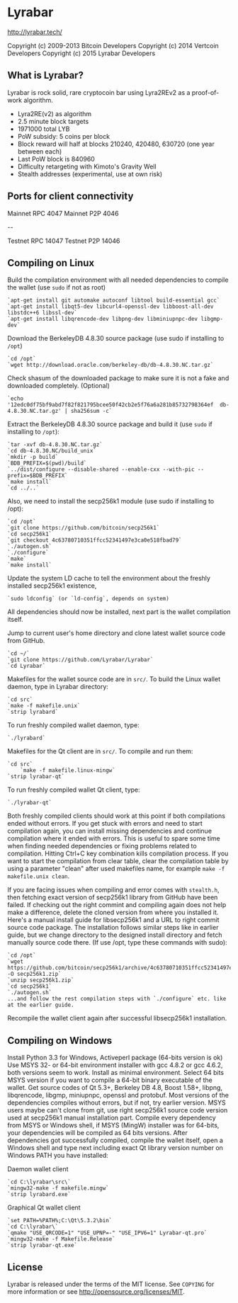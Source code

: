 Lyrabar
=======

http://lyrabar.tech/

Copyright (c) 2009-2013 Bitcoin Developers
Copyright (c) 2014 Vertcoin Developers
Copyright (c) 2015 Lyrabar Developers

What is Lyrabar?
----------------

Lyrabar is rock solid, rare cryptocoin bar using Lyra2REv2 as a proof-of-work algorithm.

 - Lyra2RE(v2) as algorithm
 - 2.5 minute block targets
 - 1971000 total LYB
 - PoW subsidy: 5 coins per block
 - Block reward will half at blocks 210240, 420480, 630720 (one year between each)
 - Last PoW block is 840960
 - Difficulty retargeting with Kimoto's Gravity Well
 - Stealth addresses (experimental, use at own risk)


Ports for client connectivity
-----------------------------
 
Mainnet RPC 4047
Mainnet P2P 4046

--

Testnet RPC 14047
Testnet P2P 14046


Compiling on Linux
------------------

Build the compilation environment with all needed dependencies to compile the wallet (use `sudo` if not as root)

	`apt-get install git automake autoconf libtool build-essential gcc`
	`apt-get install libqt5-dev libcurl4-openssl-dev libboost-all-dev libstdc++6 libssl-dev`
	`apt-get install libqrencode-dev libpng-dev libminiupnpc-dev libgmp-dev`
	
Download the BerkeleyDB 4.8.30 source package (use sudo if installing to `/opt`)

	`cd /opt`
	`wget http://download.oracle.com/berkeley-db/db-4.8.30.NC.tar.gz`

Check shasum of the downloaded package to make sure it is not a fake and downloaded completely. (Optional)

	`echo '12edc0df75bf9abd7f82f821795bcee50f42cb2e5f76a6a281b85732798364ef  db-4.8.30.NC.tar.gz' | sha256sum -c`

Extract the BerkeleyDB 4.8.30 source package and build it (use `sudo` if installing to `/opt`):

	`tar -xvf db-4.8.30.NC.tar.gz`
	`cd db-4.8.30.NC/build_unix`
	`mkdir -p build`
	`BDB_PREFIX=$(pwd)/build`
	`../dist/configure --disable-shared --enable-cxx --with-pic --prefix=$BDB_PREFIX`
	`make install`
	`cd ../..`

Also, we need to install the secp256k1 module (use sudo if installing to /opt):
	
	`cd /opt`
	`git clone https://github.com/bitcoin/secp256k1`
	`cd secp256k1`
	`git checkout 4c63780710351ffcc52341497e3ca0e518fbad79`
	`./autogen.sh`
	`./configure`
	`make`
	`make install`

Update the system LD cache to tell the environment about the freshly installed secp256k1 existence,

	`sudo ldconfig` (or `ld-config`, depends on system)

All dependencies should now be installed, next part is the wallet compilation itself.

Jump to current user's home directory and clone latest wallet source code from GitHub.

	`cd ~/`
	`git clone https://github.com/Lyrabar/Lyrabar`
	`cd Lyrabar`

Makefiles for the wallet source code are in `src/`. To build the Linux wallet daemon, type in Lyrabar directory:

	`cd src`
	`make -f makefile.unix`
	`strip lyrabard`
	
To run freshly compiled wallet daemon, type:
	
	`./lyrabard`

Makefiles for the Qt client are in `src/`. To compile and run them:

	`cd src`
    	`make -f makefile.linux-mingw`
	`strip lyrabar-qt`
	
To run freshly compiled wallet Qt client, type:
	
	`./lyrabar-qt`

Both freshly compiled clients should work at this point if both compilations ended without errors.
If you get stuck with errors and need to start compilation again, you can install missing dependencies and continue compilation where it ended with errors. This is useful to spare some time when finding needed dependencies or fixing problems related to compilation. Hitting Ctrl+C key combination kills compilation process. If you want to start the compilation from clear table, clear the compilation table by using a parameter "clean" after used makefiles name, for example `make -f makefile.unix clean`.

If you are facing issues when compiling and error comes with `stealth.h`, then fetching exact version of secp256k1 library from GitHub have been failed. If checking out the right commint and compiling again does not help make a difference, delete the cloned version from where you installed it. Here's a manual install guide for libsecp256k1 and a URL to right commit source code package. The installation follows similar steps like in earlier guide, but we change directory to the designed install directory and fetch manually source code there. (If use /opt, type these commands with sudo):

	`cd /opt`
	`wget https://github.com/bitcoin/secp256k1/archive/4c63780710351ffcc52341497e3ca0e518fbad79.zip -O secp256k1.zip`
	`unzip secp256k1.zip`
	`cd secp256k1`
	`./autogen.sh`
	...and follow the rest compilation steps with `./configure` etc. like at the earlier guide.
	
Recompile the wallet client again after successful libsecp256k1 installation.


Compiling on Windows
--------------------
Install Python 3.3 for Windows, Activeperl package (64-bits version is ok)
Use MSYS 32- or 64-bit environment installer with gcc 4.8.2 or gcc 4.6.2, both versions seem to work. Install as minimal environment. Select 64 bits MSYS version if you want to compile a 64-bit binary executable of the wallet.
Get source codes of Qt 5.3+, Berkeley DB 4.8, Boost 1.58+, libpng, libqrencode, libgmp, miniupnpc, openssl and protobuf. Most versions of the dependencies compiles without errors, but if not, try earlier version.
MSYS users maybe can't clone from git, use right secp256k1 source code version used at secp256k1 manual installation part.
Compile every dependency from MSYS or Windows shell, if MSYS (MingW) installer was for 64-bits, your dependencies will be compiled as 64 bits versions. After dependencies got successfully compiled, compile the wallet itself, open a Windows shell and type next including exact Qt library version number on Windows PATH you have installed:

Daemon wallet client

	`cd C:\lyrabar\src\`
	`mingw32-make -f makefile.mingw`
	`strip lyrabard.exe`

Graphical Qt wallet client

	`set PATH=%PATH%;C:\Qt\5.3.2\bin`
	`cd C:\lyrabar\`
	`qmake "USE_QRCODE=1" "USE_UPNP=-" "USE_IPV6=1" Lyrabar-qt.pro`
	`mingw32-make -f Makefile.Release`
	`strip lyrabar-qt.exe`

License
-------

Lyrabar is released under the terms of the MIT license. See `COPYING` for more
information or see http://opensource.org/licenses/MIT.

